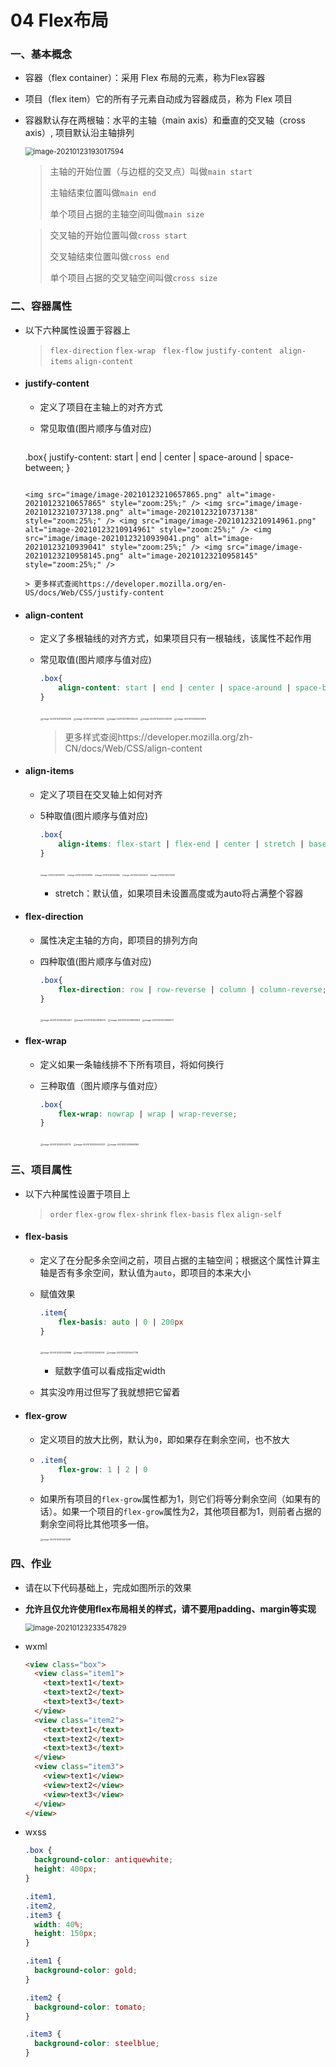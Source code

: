 # 04 Flex布局

### 一、基本概念

* 容器（flex container）：采用 Flex 布局的元素，称为Flex容器

* 项目（flex item）它的所有子元素自动成为容器成员，称为 Flex 项目

* 容器默认存在两根轴：水平的主轴（main axis）和垂直的交叉轴（cross axis）, 项目默认沿主轴排列

  <img src="image/image-20210123193017594.png" alt="image-20210123193017594" style="zoom:80%;" /> 

  > 主轴的开始位置（与边框的交叉点）叫做`main start`
  >
  > 主轴结束位置叫做`main end`
  >
  > 单个项目占据的主轴空间叫做`main size`

  > 交叉轴的开始位置叫做`cross start`
  >
  > 交叉轴结束位置叫做`cross end`
  >
  > 单个项目占据的交叉轴空间叫做`cross size`

### 二、容器属性

* 以下六种属性设置于容器上

  > `flex-direction`  `flex-wrap `  `flex-flow`  `justify-content`  ` align-items`  `align-content`

* #### justify-content

  * 定义了项目在主轴上的对齐方式

  * 常见取值(图片顺序与值对应)

    ```css
  .box{
        justify-content: start | end | center | space-around | space-between;
  }
    ```
  
    <img src="image/image-20210123210657865.png" alt="image-20210123210657865" style="zoom:25%;" /> <img src="image/image-20210123210737138.png" alt="image-20210123210737138" style="zoom:25%;" /> <img src="image/image-20210123210914961.png" alt="image-20210123210914961" style="zoom:25%;" /> <img src="image/image-20210123210939041.png" alt="image-20210123210939041" style="zoom:25%;" /> <img src="image/image-20210123210958145.png" alt="image-20210123210958145" style="zoom:25%;" /> 
  
    > 更多样式查阅https://developer.mozilla.org/en-US/docs/Web/CSS/justify-content

* #### align-content

  * 定义了多根轴线的对齐方式，如果项目只有一根轴线，该属性不起作用

  * 常见取值(图片顺序与值对应)

    ```css
    .box{
        align-content: start | end | center | space-around | space-between;
    }
    ```

    <img src="image/image-20210123194515296.png" alt="image-20210123194515296" style="zoom:25%;" /> <img src="image/image-20210123194712950.png" alt="image-20210123194712950" style="zoom:25%;" /> <img src="image/image-20210123195740523.png" alt="image-20210123195740523" style="zoom:25%;" /> <img src="image/image-20210123200030076.png" alt="image-20210123200030076" style="zoom:25%;" /> <img src="image/image-20210123200405914.png" alt="image-20210123200405914" style="zoom:25%;" />

    > 更多样式查阅https://developer.mozilla.org/zh-CN/docs/Web/CSS/align-content

* #### align-items

  * 定义了项目在交叉轴上如何对齐

  * 5种取值(图片顺序与值对应)

    ```css
    .box{
    	align-items: flex-start | flex-end | center | stretch | baseline;
    }
    ```

    <img src="image/image-20210123201909175.png" alt="image-20210123201909175" style="zoom:20%;" /> <img src="image/image-20210123201928338.png" alt="image-20210123201928338" style="zoom:20%;" /> <img src="image/image-20210123201945844.png" alt="image-20210123201945844" style="zoom:20%;" /> <img src="image/image-20210123202000524.png" alt="image-20210123202000524" style="zoom:20%;" /> <img src="image/image-20210123202012387.png" alt="image-20210123202012387" style="zoom:20%;" />

    * stretch：默认值，如果项目未设置高度或为auto将占满整个容器

* #### flex-direction

  * 属性决定主轴的方向，即项目的排列方向

  * 四种取值(图片顺序与值对应)

    ```css
    .box{
        flex-direction: row | row-reverse | column | column-reverse;
    }
    ```

    <img src="image/image-20210123202822401.png" alt="image-20210123202822401" style="zoom:25%;" /> <img src="image/image-20210123202835070.png" alt="image-20210123202835070" style="zoom:25%;" /> <img src="image/image-20210123202853664.png" alt="image-20210123202853664" style="zoom:25%;" /> <img src="image/image-20210123202905971.png" alt="image-20210123202905971" style="zoom:25%;" />

* #### flex-wrap

  * 定义如果一条轴线排不下所有项目，将如何换行

  * 三种取值（图片顺序与值对应）

    ```css
    .box{
        flex-wrap: nowrap | wrap | wrap-reverse;
    }
    ```

    <img src="image/image-20210123205451712.png" alt="image-20210123205451712" style="zoom:25%;" /> <img src="image/image-20210123205502233.png" alt="image-20210123205502233" style="zoom:25%;" />  <img src="image/image-20210123205946163.png" alt="image-20210123205946163" style="zoom:25%;" /> 


### 三、项目属性

* 以下六种属性设置于项目上

  > `order`  `flex-grow`  `flex-shrink`  `flex-basis`  `flex`  `align-self`

* #### flex-basis

  * 定义了在分配多余空间之前，项目占据的主轴空间；根据这个属性计算主轴是否有多余空间，默认值为`auto`，即项目的本来大小

  * 赋值效果

    ```css
    .item{
        flex-basis: auto | 0 | 200px
    }
    ```

    <img src="image/image-20210123212401886.png" alt="image-20210123212401886" style="zoom:25%;" /> <img src="image/image-20210123212426134.png" alt="image-20210123212426134" style="zoom:25%;" /> <img src="image/image-20210123212447728.png" alt="image-20210123212447728" style="zoom:25%;" /> 

    * 赋数字值可以看成指定width<lenth>

  * 其实没咋用过但写了我就想把它留着

* #### flex-grow

  * 定义项目的放大比例，默认为`0`，即如果存在剩余空间，也不放大

  * ```css
    .item{
        flex-grow: 1 | 2 | 0
    }
    ```

  * 如果所有项目的`flex-grow`属性都为1，则它们将等分剩余空间（如果有的话）。如果一个项目的`flex-grow`属性为2，其他项目都为1，则前者占据的剩余空间将比其他项多一倍。

    <img src="image/image-20210123214012581.png" alt="image-20210123214012581" style="zoom:25%;" /> 

### 四、作业

* 请在以下代码基础上，完成如图所示的效果

* **允许且仅允许使用flex布局相关的样式，请不要用padding、margin等实现**

  <img src="image/image-20210123233547829.png" alt="image-20210123233547829" style="zoom: 80%;" />

* wxml

  ```html
  <view class="box">
    <view class="item1">
      <text>text1</text>
      <text>text2</text>
      <text>text3</text>
    </view>
    <view class="item2">
      <text>text1</text>
      <text>text2</text>
      <text>text3</text>
    </view>
    <view class="item3">
      <view>text1</view>
      <view>text2</view>
      <view>text3</view>
    </view>
  </view>
  ```
  
* wxss

  ```css
  .box {
    background-color: antiquewhite;
    height: 400px;
  }
  
  .item1,
  .item2,
  .item3 {
    width: 40%;
    height: 150px;
  }
  
  .item1 {
    background-color: gold;
  }
  
  .item2 {
    background-color: tomato;
  }
  
  .item3 {
    background-color: steelblue;
  }
  
  ```
